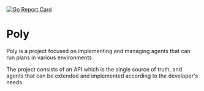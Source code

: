 [![Go Report Card](https://goreportcard.com/badge/github.com/do87/poly/src)](https://goreportcard.com/report/github.com/do87/poly/src)


# Poly

Poly is a project focused on implementing and managing agents that can run plans in various environments

The project consists of an API which is the single source of truth, and agents that can be extended and implemented according to the developer's needs.

